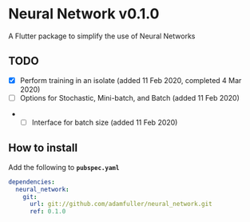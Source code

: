 # Neural Network v0.1.0

A Flutter package to simplify the use of Neural Networks

## TODO
 - [x] Perform training in an isolate (added 11 Feb 2020, completed 4 Mar 2020)
 - [ ] Options for Stochastic, Mini-batch, and Batch (added 11 Feb 2020)
 - - [ ] Interface for batch size (added 11 Feb 2020)

## How to install
Add the following to **`pubspec.yaml`**
```yaml
dependencies:
  neural_network:
    git:
      url: git://github.com/adamfuller/neural_network.git
      ref: 0.1.0
```

